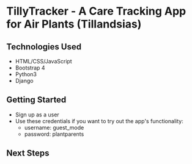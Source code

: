 # TillyTracker - A Care Tracking App for Air Plants (Tillandsias)

## Technologies Used
- HTML/CSS/JavaScript
- Bootstrap 4
- Python3 
- Django

## Getting Started
- Sign up as a user
- Use these credentials if you want to try out the app's functionality:
    - username: guest_mode
    - password: plantparents

## Next Steps
